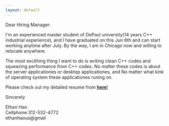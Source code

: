 ```yaml
---
layout: default
---
```

Dear Hiring Manager:

I'm an experienced master student of DePaul university(14 years C++ industrial experience), and I have graduated on this Jun 6th and can start working anytime after July. By the way, I am in Chicago now and willing to relocate anywhere.

The most excithing thing I want to do is writing clean C++ codes and squeezing performance from C++ codes. No matter these codes is about the server applicationes or desktop applicationes, and 
No matter what kink of operating system these applicationes runing on. 

Please check out my detailed resume from [**here**!](/data/EthanHao-resume.pdf)

Sincerely

Ethan Hao  
Cellphone:312-532-4772  
ethanhaous@gmail  



 
